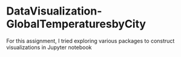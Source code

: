 # DataVisualization-GlobalTemperaturesbyCity
For this assignment, I tried exploring various packages to construct visualizations in Jupyter notebook
